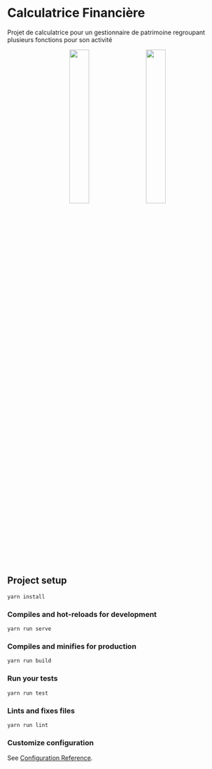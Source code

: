 # Calculatrice Financière

Projet de calculatrice pour un gestionnaire de patrimoine regroupant plusieurs fonctions pour son activité

<p align="center">
    <img style="margin-right: 20px" width="30%" src="https://shuros.subswapr.fr/presentation1.jpg">
    <img width="30%" src="https://shuros.subswapr.fr/presentation2.jpg">
</p>


## Project setup
```
yarn install
```

### Compiles and hot-reloads for development
```
yarn run serve
```

### Compiles and minifies for production
```
yarn run build
```

### Run your tests
```
yarn run test
```

### Lints and fixes files
```
yarn run lint
```

### Customize configuration
See [Configuration Reference](https://cli.vuejs.org/config/).
